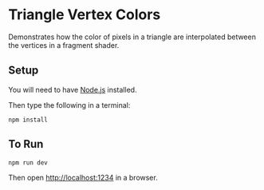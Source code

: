 # Triangle Vertex Colors

Demonstrates how the color of pixels in a triangle are interpolated between the vertices in a fragment shader.

## Setup

You will need to have [Node.js](https://nodejs.org/en/) installed. 

Then type the following in a terminal:

	npm install

## To Run

	npm run dev

Then open [http://localhost:1234](http://localhost:1234) in a browser.